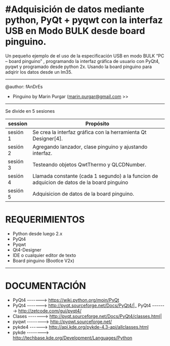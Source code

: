 #Adquisición de datos mediante python, PyQt + pyqwt con la interfaz USB en Modo BULK desde board pinguino.
==============================================================

Un pequeño ejemplo de el uso de la especificación USB en modo BULK “PC – board pinguino” , programando la interfaz gráfica de usuario con PyQt4, pyqwt y programado desde python 2x. 
Usando la board pinguino para adqirir los datos desde un lm35.

------------------------------------------------------------------------------------------------------------------------------------------------------------------------------------

@author: fAnDrEs

- Pinguino by Marin Purgar 				(marin.purgar@gmail.com >>

------------------------------------------------------------------------------------------------------------------------------------------------------------------------------------

Se divide en 5 sesiones

| session | Propósito |
| ------- | --------- |
| sesión 1 |  Se crea la interfaz gráfica con la herramienta Qt Designer[4]. |
| sesión 2 |  Agregando lanzador, clase pinguino y ajustando interfaz. |
| sesión 3 |  Testeando objetos QwtThermo y QLCDNumber. |
| sesión 4 |  Llamada constante (cada 1 segundo) a la funcion de adquicion de datos de la board pinguino |
| sesión 5 |  Adquisicion de datos de la board pinguino. |


# REQUERIMIENTOS
 
- Python desde luego 2.x
- PyQt4
- Pyqwt
- Qt4-Designer 
- IDE o cualquier editor de texto
- Board pinguino (Bootlce V2x)

------------------------------------------------------------------------------------------------------------------------------------------------------------------------------------
# DOCUMENTACIÓN
 
- PyQt4  -------> https://wiki.python.org/moin/PyQt
- PyQt4 -------> http://pyqt.sourceforge.net/Docs/PyQt4/|_ PyQt4 -------> http://zetcode.com/gui/pyqt4/
- Clases -------> http://pyqt.sourceforge.net/Docs/PyQt4/classes.html|
- pyqwt --------> http://pyqwt.sourceforge.net/
- pykde4 ------> http://api.kde.org/pykde-4.3-api/allclasses.html
- pykde --------> http://techbase.kde.org/Development/Languages/Python


